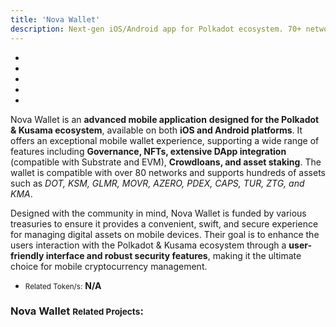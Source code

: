 ```yaml
---
title: 'Nova Wallet'
description: Next-gen iOS/Android app for Polkadot ecosystem. 70+ networks. Amazing UX/UI. Secure & Open source.
---
```


- [](https://novawallet.io/)
- [](https://twitter.com/NovaWalletApp)
- [](https://github.com/novasamatech/)
- [](https://www.youtube.com/c/NovaWallet)
- [](https://t.me/novawallet)

Nova Wallet is an **advanced mobile application** **designed for the Polkadot &amp; Kusama ecosystem**, available on both **iOS and Android platforms**. It offers an exceptional mobile wallet experience, supporting a wide range of features including **Governance, NFTs, extensive DApp integration** (compatible with Substrate and EVM), **Crowdloans, and asset staking**. The wallet is compatible with over 80 networks and supports hundreds of assets such as *DOT, KSM, GLMR, MOVR, AZERO, PDEX, CAPS, TUR, ZTG, and KMA*.

Designed with the community in mind, Nova Wallet is funded by various treasuries to ensure it provides a convenient, swift, and secure experience for managing digital assets on mobile devices. Their goal is to enhance the users interaction with the Polkadot &amp; Kusama ecosystem through a **user-friendly interface and robust security features**, making it the ultimate choice for mobile cryptocurrency management.

- <small>Related Token/s:</small> **N/A**

### Nova Wallet <small>Related Projects</small>:
